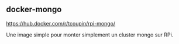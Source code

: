 ## docker-mongo

https://hub.docker.com/r/tcoupin/rpi-mongo/

Une image simple pour monter simplement un cluster mongo sur RPi.



